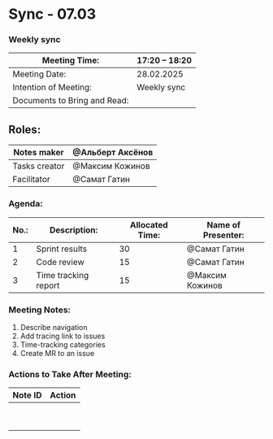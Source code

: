 # Sync - 07.03

### Weekly sync

| Meeting Time: | 17:20 – 18:20  |
| --- | --- |
| Meeting Date: | 28.02.2025 |
| Intention of Meeting: | Weekly sync |
| Documents to Bring and Read: |  |

## Roles:

| Notes maker | @Альберт Аксёнов  |
| --- | --- |
| Tasks creator | @Максим Кожинов  |
| Facilitator | @Самат Гатин  |

### Agenda:

| No.: | Description: | Allocated Time: | Name of Presenter: |
| --- | --- | --- | --- |
| 1 | Sprint results | 30 | @Самат Гатин  |
| 2 | Code review | 15 | @Самат Гатин  |
| 3 | Time tracking report | 15 | @Максим Кожинов  |

### Meeting Notes:

1. Describe navigation
2. Add tracing link to issues
3. Time-tracking categories
4. Create MR to an issue

### Actions to Take After Meeting:

| Note ID | Action |
| --- | --- |
|  |  |
|  |  |
|  |  |
|  |  |
|  |  |
|  |  |
|  |  |
|  |  |
|  |  |